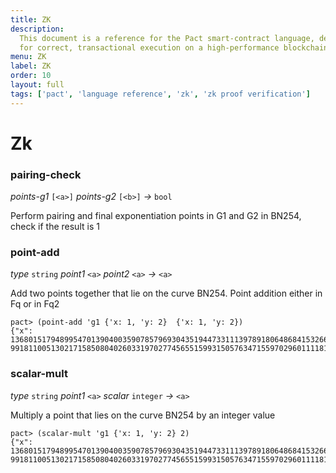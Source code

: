 ```yaml
---
title: ZK
description:
  This document is a reference for the Pact smart-contract language, designed
  for correct, transactional execution on a high-performance blockchain.
menu: ZK
label: ZK
order: 10
layout: full
tags: ['pact', 'language reference', 'zk', 'zk proof verification']
---
```


# Zk

### pairing-check

_points-g1_&nbsp;`[<a>]` _points-g2_&nbsp;`[<b>]` _&rarr;_&nbsp;`bool`

Perform pairing and final exponentiation points in G1 and G2 in BN254, check if
the result is 1

### point-add

_type_&nbsp;`string` _point1_&nbsp;`<a>` _point2_&nbsp;`<a>` _&rarr;_&nbsp;`<a>`

Add two points together that lie on the curve BN254. Point addition either in Fq
or in Fq2

```pact
pact> (point-add 'g1 {'x: 1, 'y: 2}  {'x: 1, 'y: 2})
{"x": 1368015179489954701390400359078579693043519447331113978918064868415326638035,"y": 9918110051302171585080402603319702774565515993150576347155970296011118125764}
```

### scalar-mult

_type_&nbsp;`string` _point1_&nbsp;`<a>` _scalar_&nbsp;`integer`
_&rarr;_&nbsp;`<a>`

Multiply a point that lies on the curve BN254 by an integer value

```pact
pact> (scalar-mult 'g1 {'x: 1, 'y: 2} 2)
{"x": 1368015179489954701390400359078579693043519447331113978918064868415326638035,"y": 9918110051302171585080402603319702774565515993150576347155970296011118125764}
```

